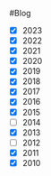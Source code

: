 #Blog

- [x] 2023
- [x] 2022
- [x] 2021
- [x] 2020
- [x] 2019
- [x] 2018
- [x] 2017
- [x] 2016
- [x] 2015
- [ ] 2014
- [x] 2013
- [ ] 2012
- [x] 2011
- [x] 2010